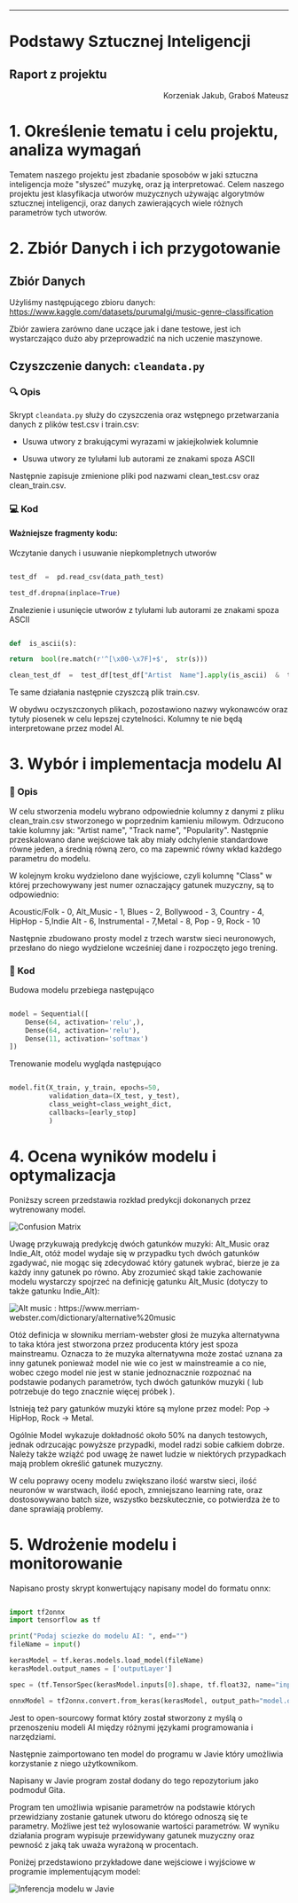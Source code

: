 
---

# Podstawy Sztucznej Inteligencji

## Raport z projektu

<p align="right">Korzeniak Jakub, Graboś Mateusz</p>


# 1. Określenie tematu i celu projektu, analiza wymagań

Tematem naszego projektu jest zbadanie sposobów w jaki sztuczna inteligencja może "słyszeć" muzykę, oraz ją interpretować.
 Celem naszego projektu jest klasyfikacja utworów muzycznych używając algorytmów sztucznej inteligencji, oraz danych zawierających wiele różnych parametrów tych utworów.

# 2. Zbiór Danych i ich przygotowanie

  

## Zbiór Danych

  

Użyliśmy  następującego  zbioru  danych:  https://www.kaggle.com/datasets/purumalgi/music-genre-classification

Zbiór zawiera zarówno dane uczące jak i dane testowe, jest ich wystarczająco dużo aby przeprowadzić na nich uczenie maszynowe.
  

## Czyszczenie danych: `cleandata.py`

### 🔍 Opis

Skrypt  `cleandata.py`  służy  do  czyszczenia  oraz  wstępnego  przetwarzania  danych  z  plików  test.csv  i  train.csv:

-  Usuwa  utwory  z  brakującymi  wyrazami  w  jakiejkolwiek  kolumnie

-  Usuwa  utwory  ze  tylułami  lub  autorami  ze  znakami  spoza  ASCII

  

Następnie  zapisuje  zmienione  pliki  pod  nazwami  clean_test.csv  oraz  clean_train.csv.

  

### 💻 Kod

#### Ważniejsze fragmenty kodu:

Wczytanie  danych  i  usuwanie  niepkompletnych  utworów

```python

test_df  =  pd.read_csv(data_path_test)

test_df.dropna(inplace=True)

```

Znalezienie  i  usunięcie  utworów  z  tylułami  lub  autorami  ze  znakami  spoza  ASCII

```python

def  is_ascii(s):

return  bool(re.match(r'^[\x00-\x7F]+$',  str(s)))

clean_test_df  =  test_df[test_df["Artist  Name"].apply(is_ascii)  &  test_df["Track  Name"].apply(is_ascii)]

```

Te  same  działania  następnie  czyszczą  plik  train.csv.

W obydwu oczyszczonych plikach, pozostawiono nazwy wykonawców oraz tytuły piosenek w celu lepszej czytelności. Kolumny te nie będą interpretowane przez model AI.

# 3. Wybór i implementacja modelu AI

### 📖 Opis

W celu stworzenia modelu wybrano odpowiednie kolumny z danymi z pliku clean_train.csv stworzonego w poprzednim kamieniu milowym.
Odrzucono takie kolumny jak: "Artist name", "Track name", "Popularity".
Następnie przeskalowano dane wejściowe tak aby miały odchylenie standardowe równe jeden, a średnią równą zero, co ma zapewnić równy wkład każdego parametru do modelu.

W kolejnym kroku wydzielono dane wyjściowe, czyli kolumnę "Class" w której przechowywany jest numer oznaczający gatunek muzyczny, są to odpowiednio:

Acoustic/Folk - 0, Alt_Music - 1, Blues - 2, Bollywood - 3, Country - 4, HipHop - 5,Indie Alt - 6, Instrumental - 7,Metal - 8, Pop - 9, Rock - 10

Następnie zbudowano prosty model z trzech warstw sieci neuronowych, przesłano do niego wydzielone wcześniej dane i rozpoczęto jego trening.

### 🔣 Kod

Budowa modelu przebiega następująco

```python

model = Sequential([
    Dense(64, activation='relu',),
    Dense(64, activation='relu'),
    Dense(11, activation='softmax')  
])

```

Trenowanie modelu wygląda następująco

```python

model.fit(X_train, y_train, epochs=50,
          validation_data=(X_test, y_test),
          class_weight=class_weight_dict,
          callbacks=[early_stop]
          )

```

# 4. Ocena wyników modelu i optymalizacja

Poniższy screen przedstawia rozkład predykcji dokonanych przez wytrenowany model.

  ![](data/confusion_matrix.png "Confusion Matrix")

Uwagę przykuwają predykcję dwóch gatunków muzyki: Alt_Music oraz Indie_Alt, otóż model wydaje się w przypadku tych dwóch gatunków zgadywać, nie mogąc się zdecydować który gatunek wybrać, bierze je za każdy inny gatunek po równo.
Aby zrozumieć skąd takie zachowanie modelu wystarczy spojrzeć na definicję gatunku Alt_Music (dotyczy to także gatunku Indie_Alt):

  ![](data/alt_music.png "Alt music : https://www.merriam-webster.com/dictionary/alternative%20music")

Otóż definicja w słowniku merriam-webster głosi że muzyka alternatywna to taka która jest stworzona przez producenta który jest spoza mainstreamu.
Oznacza to że muzyka alternatywna może zostać uznana za inny gatunek ponieważ model nie wie co jest w mainstreamie a co nie, wobec czego model nie jest w stanie jednoznacznie rozpoznać na podstawie podanych parametrów, tych dwóch gatunków muzyki ( lub potrzebuje do tego znacznie więcej próbek ).

Istnieją też pary gatunków muzyki które są mylone przez model: Pop -> HipHop, Rock -> Metal.

Ogólnie Model wykazuje dokładność około 50% na danych testowych, jednak odrzucając powyższe przypadki, model radzi sobie całkiem dobrze.
Należy także wziąźć pod uwagę że nawet ludzie w niektórych przypadkach mają problem określić gatunek muzyczny.

W celu poprawy oceny modelu zwiększano ilość warstw sieci, ilość neuronów w warstwach, ilość epoch, zmniejszano learning rate, oraz dostosowywano batch size, wszystko bezskutecznie, co potwierdza że to dane sprawiają problemy.

# 5. Wdrożenie modelu i monitorowanie

Napisano prosty skrypt konwertujący napisany model do formatu onnx:

```python

import tf2onnx
import tensorflow as tf

print("Podaj sciezke do modelu AI: ", end="")
fileName = input()

kerasModel = tf.keras.models.load_model(fileName)
kerasModel.output_names = ['outputLayer']

spec = (tf.TensorSpec(kerasModel.inputs[0].shape, tf.float32, name="input"),)

onnxModel = tf2onnx.convert.from_keras(kerasModel, output_path="model.onnx", input_signature=spec)

```

Jest to open-sourcowy format który został stworzony z myślą o przenoszeniu modeli AI między różnymi językami programowania i narzędziami.

Następnie zaimportowano ten model do programu w Javie który umożliwia korzystanie z niego użytkownikom.

Napisany w Javie program został dodany do tego repozytorium jako podmoduł Gita.

Program ten umożliwia wpisanie parametrów na podstawie których przewidziany zostanie gatunek utworu do którego odnoszą się te parametry. Możliwe jest też wylosowanie wartości parametrów.
W wyniku działania program wypisuje przewidywany gatunek muzyczny oraz pewność z jaką tak uważa wyrażoną w procentach.

Poniżej przedstawiono przykładowe dane wejściowe i wyjściowe w programie implementującym model:

  ![](data/javaImpl.png "Inferencja modelu w Javie")